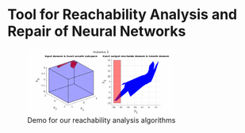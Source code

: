 # Tool for Reachability Analysis and Repair of Neural Networks


<figure>
    <img src="examples/Demo/reach_analysis.gif" style="width:70%"> 
    <figcaption>                                         Demo for our reachability analysis algorithms</figcaption>
</figure>

